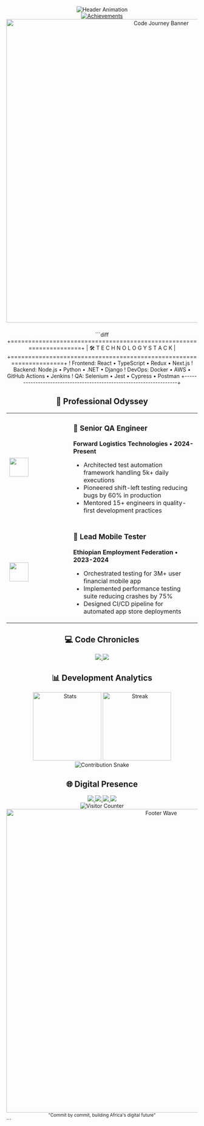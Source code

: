 <div align="center">
  <img src="https://readme-typing-svg.demolab.com?font=Space+Mono&size=30&duration=4000&pause=1000&color=8A2BE2&center=true&vCenter=true&width=500&lines=✨+Innovating+Through+Code;🤖+Automating+Excellence;🔐+Securing+Digital+Futures;🌍+Building+For+Scale" alt="Header Animation">
</div>

<div align="center">
  <a href="https://github.com/sthtsay">
    <img src="https://github-profile-trophy.vercel.app/?username=sthtsay&theme=dracula&margin-w=15&no-frame=true&row=2&column=4" alt="Achievements">
  </a>
</div>

<div align="center">
  <img src="https://raw.githubusercontent.com/sthtsay/sthtsay/main/assets/banner.svg" width="800" alt="Code Journey Banner">
</div>

###

<div align="center">
  ```diff
  +====================================================================+
  |                    🛠️  T E C H N O L O G Y   S T A C K            |
  +====================================================================+
  ! Frontend: React • TypeScript • Redux • Next.js                     
  ! Backend: Node.js • Python • .NET • Django                          
  ! DevOps: Docker • AWS • GitHub Actions • Jenkins                    
  ! QA: Selenium • Jest • Cypress • Postman                            
  +--------------------------------------------------------------------+
</div>
<h2 align="center">🚀 Professional Odyssey</h2><table align="center"> <tr> <td width="300px"><img src="https://raw.githubusercontent.com/sthtsay/sthtsay/main/assets/qa_icon.png" width="50"></td> <td width="600px"> <h3>🥇 Senior QA Engineer</h3> <strong>Forward Logistics Technologies • 2024-Present</strong> <ul> <li>Architected test automation framework handling 5k+ daily executions</li> <li>Pioneered shift-left testing reducing bugs by 60% in production</li> <li>Mentored 15+ engineers in quality-first development practices</li> </ul> </td> </tr> <tr> <td><img src="https://raw.githubusercontent.com/sthtsay/sthtsay/main/assets/mobile_icon.png" width="50"></td> <td> <h3>📱 Lead Mobile Tester</h3> <strong>Ethiopian Employment Federation • 2023-2024</strong> <ul> <li>Orchestrated testing for 3M+ user financial mobile app</li> <li>Implemented performance testing suite reducing crashes by 75%</li> <li>Designed CI/CD pipeline for automated app store deployments</li> </ul> </td> </tr> </table>
<h2 align="center">💻 Code Chronicles</h2><div align="center"> <a href="https://github.com/sthtsay/movie-ticket-system"> <img src="https://github-readme-stats.vercel.app/api/pin/?username=sthtsay&repo=movie-ticket-system&theme=dracula&show_owner=true" /> </a> <a href="https://github.com/sthtsay/ecommerce-platform"> <img src="https://github-readme-stats.vercel.app/api/pin/?username=sthtsay&repo=ecommerce-platform&theme=dracula&show_owner=true" /> </a> </div>
<h2 align="center">📊 Development Analytics</h2><div align="center"> <img height="180em" src="https://github-readme-stats.vercel.app/api?username=sthtsay&show_icons=true&theme=dracula&include_all_commits=true&count_private=true" alt="Stats"> <img height="180em" src="https://github-readme-streak-stats.herokuapp.com/?user=sthtsay&theme=dracula" alt="Streak"> <img src="https://raw.githubusercontent.com/sthtsay/sthtsay/output/github-contribution-grid-snake.svg" alt="Contribution Snake"> </div>
<h2 align="center">🌐 Digital Presence</h2><div align="center"> <a href="https://linkedin.com/in/yohannesmesfin"> <img src="https://custom-icon-badges.demolab.com/badge/-LinkedIn-0A66C2?style=for-the-badge&logo=linkedin&logoColor=white"> </a> <a href="https://dev.to/sthtsay"> <img src="https://custom-icon-badges.demolab.com/badge/-Blog-0A0A0A?style=for-the-badge&logo=dev.to&logoColor=white"> </a> <a href="mailto:mesfiny711@gmail.com"> <img src="https://custom-icon-badges.demolab.com/badge/-Email-EA4335?style=for-the-badge&logo=gmail&logoColor=white"> </a> <a href="https://leetcode.com/sthtsay"> <img src="https://custom-icon-badges.demolab.com/badge/-LeetCode-FFA116?style=for-the-badge&logo=leetcode&logoColor=black"> </a> </div><div align="center"> <img src="https://komarev.com/ghpvc/?username=sthtsay&label=Profile+Views&color=8A2BE2&style=flat-square" alt="Visitor Counter"> </div>
<div align="center"> <img src="https://raw.githubusercontent.com/sthtsay/sthtsay/main/assets/footer_wave.svg" width="800" alt="Footer Wave"> <br> <sub>"Commit by commit, building Africa's digital future"</sub> </div> ```
